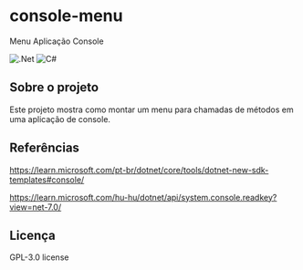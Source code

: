 # console-menu
Menu Aplicação Console

![.Net](https://img.shields.io/badge/.NET-5C2D91?style=for-the-badge&logo=.net&logoColor=white)
![C#](https://img.shields.io/badge/c%23-%23239120.svg?style=for-the-badge&logo=c-sharp&logoColor=white)

## Sobre o projeto
Este projeto mostra como montar um menu para chamadas de métodos em uma aplicação de console.

## Referências
https://learn.microsoft.com/pt-br/dotnet/core/tools/dotnet-new-sdk-templates#console/

https://learn.microsoft.com/hu-hu/dotnet/api/system.console.readkey?view=net-7.0/

## Licença
GPL-3.0 license
